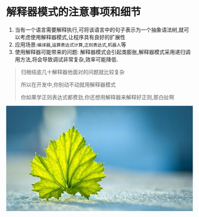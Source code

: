 # 解释器模式的注意事项和细节


1. 当有一个语言需要解释执行,可将该语言中的句子表示为一个抽象语法树,就可以考虑使用解释器模式,让程序具有良好的扩展性
2. 应用场景:`编译器`,`运算表达式计算`,`正则表达式`,`机器人`等
3. 使用解释器可能带来的问题: 解释器模式会引起类膨胀,解释器模式采用递归调用方法,将会导致调试非常复杂,效率可能降低.
 
 > 归根结底几十解释器他面对的问题就比较复杂
>
>所以在开发中,你别动不动就用解释器模式
>
>你如果学正则表达式都费劲,你还想用解释器来解释好正则,那白扯啊
>
>
 
 
 
 
 
 
 
 
 
 
 
 
 
 
 
 
 
 
 
 
 
 
 
 

 
 
  ![](./img/mm/meizi50.jpg)
 
 